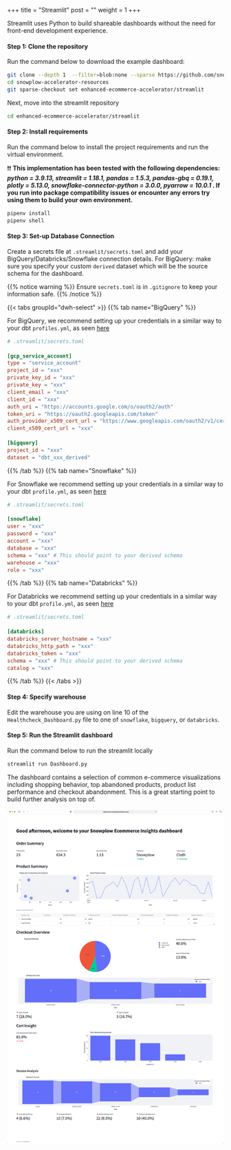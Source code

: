 +++
title = "Streamlit"
post = ""
weight = 1
+++

Streamlit uses Python to build shareable dashboards without the need for front-end development experience.
#### **Step 1:** Clone the repository
Run the command below to download the example dashboard:

```bash
git clone --depth 1  --filter=blob:none --sparse https://github.com/snowplow-incubator/snowplow-accelerator-resources.git ;
cd snowplow-accelerator-resources
git sparse-checkout set enhanced-ecommerce-accelerator/streamlit
```

Next, move into the streamlit repository

```bash
cd enhanced-ecommerce-accelerator/streamlit
```

#### **Step 2:** Install requirements
Run the command below to install the project requirements and run the virtual environment.

❗❗ **This implementation has been tested with the following dependencies: *python = 3.9.13, streamlit = 1.18.1, pandas = 1.5.3, pandas-gbq = 0.19.1, plotly = 5.13.0, snowflake-connector-python = 3.0.0, pyarrow = 10.0.1* . If you run into package compatibility issues or encounter any errors try using them to build your own environment.**


```bash
pipenv install
pipenv shell
```

#### **Step 3:** Set-up Database Connection
Create a secrets file at `.streamlit/secrets.toml` and add your BigQuery/Databricks/Snowflake connection details.
For BigQuery: make sure you specify your custom `derived` dataset which will be the source schema for the dashboard.

{{% notice warning %}}
Ensure `secrets.toml` is in `.gitignore` to keep your information safe.
{{% /notice %}}

{{< tabs groupId="dwh-select" >}}
{{% tab name="BigQuery" %}}

For BigQuery, we recommend setting up your credentials in a similar way to your dbt `profiles.yml`, as seen [here](https://docs.getdbt.com/reference/warehouse-setups/bigquery-setup#service-account-json)

```toml
# .streamlit/secrets.toml

[gcp_service_account]
type = "service_account"
project_id = "xxx"
private_key_id = "xxx"
private_key = "xxx"
client_email = "xxx"
client_id = "xxx"
auth_uri = "https://accounts.google.com/o/oauth2/auth"
token_uri = "https://oauth2.googleapis.com/token"
auth_provider_x509_cert_url = "https://www.googleapis.com/oauth2/v1/certs"
client_x509_cert_url = "xxx"

[bigquery]
project_id = "xxx"
dataset = "dbt_xxx_derived"
```
{{% /tab %}}
{{% tab name="Snowflake" %}}

For Snowflake we recommend setting up your credentials in a similar way to your dbt `profile.yml`, as seen [here](https://docs.getdbt.com/reference/warehouse-setups/snowflake-setup#user--password-authentication)

```toml
# .streamlit/secrets.toml

[snowflake]
user = "xxx"
password = "xxx"
account = "xxx"
database = "xxx"
schema = "xxx" # This should point to your derived schema
warehouse = "xxx"
role = "xxx"
```
{{% /tab %}}
{{% tab name="Databricks" %}}

For Databricks we recommend setting up your credentials in a similar way to your dbt `profile.yml`, as seen [here](https://docs.getdbt.com/reference/warehouse-setups/databricks-setup#set-up-a-databricks-target)

```toml
# .streamlit/secrets.toml

[databricks]
databricks_server_hostname = "xxx"
databricks_http_path = "xxx"
databricks_token = "xxx"
schema = "xxx" # This should point to your derived schema
catalog = "xxx"

```
{{% /tab %}}
{{< /tabs >}}

#### **Step 4:** Specify warehouse
Edit the warehouse you are using on line 10 of the `Healthcheck_Dashboard.py` file to one of `snowflake`, `bigquery`, or `databricks`.


#### **Step 5:** Run the Streamlit dashboard
Run the command below to run the streamlit locally

```bash
streamlit run Dashboard.py
```

The dashboard contains a selection of common e-commerce visualizations including shopping behavior, top abandoned products, product list performance and checkout abandonment. This is a great starting point to build further analysis on top of.

!['Streamlit Dashboard Example'](../images/streamlit_dashboard.png?height=40pc)
